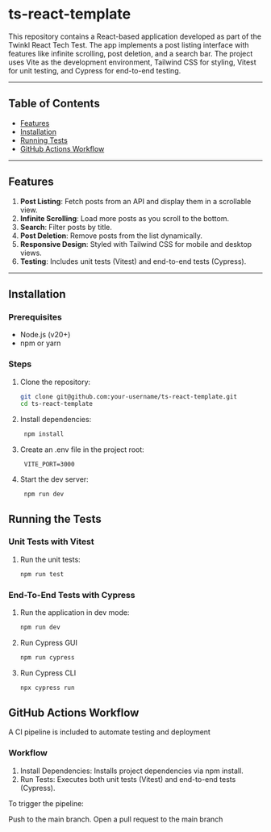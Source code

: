# ts-react-template

This repository contains a React-based application developed as part of the Twinkl React Tech Test. The app implements a post listing interface with features like infinite scrolling, post deletion, and a search bar. The project uses Vite as the development environment, Tailwind CSS for styling, Vitest for unit testing, and Cypress for end-to-end testing.

---

## Table of Contents

- [Features](#features)
- [Installation](#installation)
- [Running Tests](#running-tests)
- [GitHub Actions Workflow](#github-actions-workflow)

---

## Features

1. **Post Listing**: Fetch posts from an API and display them in a scrollable view.
2. **Infinite Scrolling**: Load more posts as you scroll to the bottom.
3. **Search**: Filter posts by title.
4. **Post Deletion**: Remove posts from the list dynamically.
5. **Responsive Design**: Styled with Tailwind CSS for mobile and desktop views.
6. **Testing**: Includes unit tests (Vitest) and end-to-end tests (Cypress).

---

## Installation

### Prerequisites

- Node.js (v20+)
- npm or yarn

### Steps

1. Clone the repository:

   ```bash
   git clone git@github.com:your-username/ts-react-template.git
   cd ts-react-template
   ```

2. Install dependencies:

   ```bash
    npm install
   ```

3. Create an .env file in the project root:

   ```plaintext
    VITE_PORT=3000
   ```

4. Start the dev server:
   ```plaintext
    npm run dev
   ```

## Running the Tests

### Unit Tests with Vitest

1. Run the unit tests:

   ```bash
   npm run test
   ```

### End-To-End Tests with Cypress

1. Run the application in dev mode:

   ```bash
   npm run dev

   ```

2. Run Cypress GUI

   ```bash
   npm run cypress
   ```

3. Run Cypress CLI
   ```bash
   npx cypress run
   ```

## GitHub Actions Workflow

A CI pipeline is included to automate testing and deployment

### Workflow

1. Install Dependencies: Installs project dependencies via npm install.
2. Run Tests: Executes both unit tests (Vitest) and end-to-end tests (Cypress).

To trigger the pipeline:

Push to the main branch.
Open a pull request to the main branch
